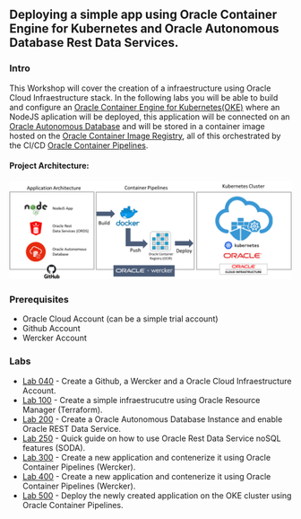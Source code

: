 ## Deploying a simple app using Oracle Container Engine for Kubernetes and Oracle Autonomous Database Rest Data Services.

### Intro

This Workshop will cover the creation of a infraestructure using Oracle Cloud Infraestructure stack. In the following labs you will be able to build and configure an [Oracle Container Engine for Kubernetes(OKE)](https://www.oracle.com/cloud/compute/container-engine-kubernetes.html) where an NodeJS aplication will be deployed, this application will be connected on an [Oracle Autonomous Database]() and will be stored in a container image hosted on the [Oracle Container Image Registry](), all of this orchestrated by the CI/CD [Oracle Container Pipelines]().


#### Project Architecture:

![](/images/architecture.png)

### Prerequisites

- Oracle Cloud Account (can be a simple trial account)
- Github Account
- Wercker Account

### Labs

* [Lab 040](lab40/lab40.md) - Create a Github, a Wercker and a Oracle Cloud Infraestructure Account.
* [Lab 100](lab100/lab100.md) - Create a simple infraestrucutre using Oracle Resource Manager (Terraform).
* [Lab 200](lab200/lab200.md) - Create a Oracle Autonomous Database Instance and enable Oracle REST Data Service.
* [Lab 250](lab250/lab250.md) - Quick guide on how to use Oracle Rest Data Service noSQL features (SODA).
* [Lab 300](lab300/lab300.md) - Create a new application and contenerize it using Oracle Container Pipelines (Wercker).
* [Lab 400](lab400/lab400.md) - Create a new application and contenerize it using Oracle Container Pipelines (Wercker).
* [Lab 500](lab500/lab500.md) - Deploy the newly created application on the OKE cluster using Oracle Container Pipelines.
